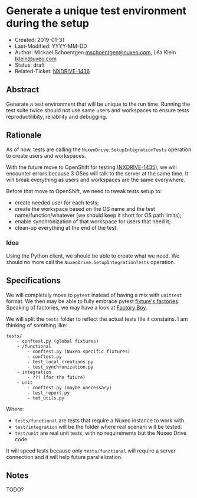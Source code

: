 # Generate a unique test environment during the setup

- Created: 2019-01-31
- Last-Modified: YYYY-MM-DD
- Author: Mickaël Schoentgen <mschoentgen@nuxeo.com>,
          Léa Klein <lklein@uxeo.com>
- Status: draft
- Related-Ticket: [NXDRIVE-1436](https://jira.nuxeo.com/browse/NXDRIVE-1436)

## Abstract

Generate a test environment that will be unique to the run time.
Running the test suite twice should not use same users and workspaces to ensure tests reproductilibity, reliability and debugging.

## Rationale

As of now, tests are calling the `NuxeoDrive.SetupIntegrationTests` operation to create users and workspaces.

With the future move to OpenShift for testing ([NXDRIVE-1435](https://jira.nuxeo.com/browse/NXDRIVE-1435)), we will encounter errors because 3 OSes will talk to the server at the same time.
It will break everything as users and workspaces are the same everywhere.

Before that move to OpenShift, we need to tweak tests setup to:

- create needed user for each tests;
- create the workspace based on the OS name and the test name/function/whatever (we should keep it short for OS path limits);
- enable synchronization of that workspace for users that need it;
- clean-up everything at the end of the test.

### Idea

Using the Python client, we should be able to create what we need.
We should no more call the `NuxeoDrive.SetupIntegrationTests` operation.

## Specifications

We will completely move to `pytest` instead of having a mix with `unittest` format.
We then may be able to fully embrace pytest [fixture's factories](https://docs.pytest.org/en/latest/fixture.html#factories-as-fixtures).
Speaking of factories, we may have a look at [Factory Boy](https://factoryboy.readthedocs.io/en/latest/).

We will split the `tests` folder to reflect the actual tests file it constains.
I am thinking of somthing like:

```tree
tests/
    - conftest.py (global fixtures)
    - /functional
        - conftest.py (Nuxeo specific fixtures)
        - conftest.py
        - test_local_creations.py
        - test_synchronization.py
    - integration
        - ??? (for the future)
    - unit
        - conftest.py (maybe unecessary)
        - test_report.py
        - tet_utils.py
```

Where:

- `tests/functional` are tests that require a Nuxeo instance to work with.
- `test/integration` will be the folder where real scenarii will be tested.
- `test/unit` are real unit tests, with no requirements but the Nuxeo Drive code.

It will speed tests because only `tests/functional` will require a server connection and it will help future parallelization.

## Notes

TODO?
